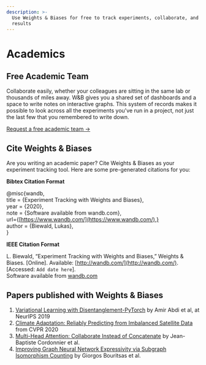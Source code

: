 ```yaml
---
description: >-
  Use Weights & Biases for free to track experiments, collaborate, and publish
  results
---
```


# Academics

## Free Academic Team

Collaborate easily, whether your colleagues are sitting in the same lab or thousands of miles away. W&B gives you a shared set of dashboards and a space to write notes on interactive graphs. This system of records makes it possible to look across all the experiments you've run in a project, not just the last few that you remembered to write down.

[Request a free academic team →](https://www.wandb.com/academic)

## Cite Weights & Biases

Are you writing an academic paper? Cite Weights & Biases as your experiment tracking tool. Here are some pre-generated citations for you:

**Bibtex Citation Format**

@misc{wandb,   
title = {Experiment Tracking with Weights and Biases},   
year = {2020},   
note = {Software available from wandb.com},   
url={[https://www.wandb.com/](https://www.wandb.com/),}   
author = {Biewald, Lukas},   
}

**IEEE Citation Format**

L. Biewald, “Experiment Tracking with Weights and Biases,” Weights & Biases. \[Online\]. Available: [http://wandb.com/](http://wandb.com/). \[Accessed: `Add date here`\].  
Software available from [wandb.com](http://wandb.com/)

## Papers published with Weights & Biases

1. [Variational Learning with Disentanglement-PyTorch](https://arxiv.org/pdf/1912.05184.pdf) by Amir Abdi et al, at NeurIPS 2019
2. [Climate Adaptation: Reliably Predicting from Imbalanced Satellite Data](https://openaccess.thecvf.com/content_CVPRW_2020/papers/w5/Rawal_Climate_Adaptation_Reliably_Predicting_From_Imbalanced_Satellite_Data_CVPRW_2020_paper.pdf) from CVPR 2020
3. [Multi-Head Attention: Collaborate Instead of Concatenate](https://arxiv.org/pdf/2006.16362.pdf) by Jean-Baptiste Cordonnier et al.
4. [Improving Graph Neural Network Expressivity via Subgraph Isomorphism Counting](https://grlplus.github.io/papers/75.pdf) by Giorgos Bouritsas et al.



